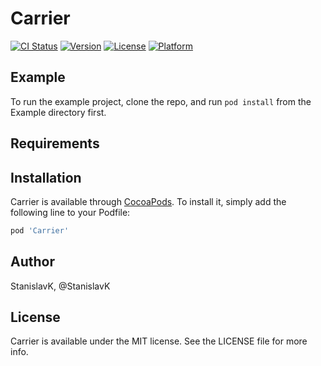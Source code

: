 # Carrier

[![CI Status](http://img.shields.io/travis/StanislavK/Carrier.svg?style=flat)](https://travis-ci.org/StanislavK/Carrier)
[![Version](https://img.shields.io/cocoapods/v/Carrier.svg?style=flat)](http://cocoapods.org/pods/Carrier)
[![License](https://img.shields.io/cocoapods/l/Carrier.svg?style=flat)](http://cocoapods.org/pods/Carrier)
[![Platform](https://img.shields.io/cocoapods/p/Carrier.svg?style=flat)](http://cocoapods.org/pods/Carrier)

## Example

To run the example project, clone the repo, and run `pod install` from the Example directory first.

## Requirements

## Installation

Carrier is available through [CocoaPods](http://cocoapods.org). To install
it, simply add the following line to your Podfile:

```ruby
pod 'Carrier'
```

## Author

StanislavK, @StanislavK

## License

Carrier is available under the MIT license. See the LICENSE file for more info.
